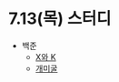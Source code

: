 # 7.13(목) 스터디

- 백준
  - [X와 K](https://www.acmicpc.net/problem/1322)
  - [개미굴](https://www.acmicpc.net/problem/14725)
